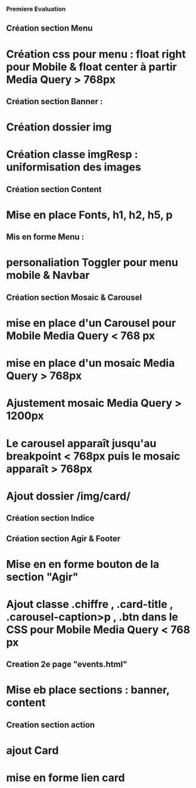 ### Premiere Evaluation

## Création section Menu 
# Création css pour menu : float right pour Mobile & float center à partir Media Query > 768px

## Création section Banner :
# Création dossier img 
# Création classe imgResp : uniformisation des images

## Création section Content 
# Mise en place Fonts, h1, h2, h5, p

## Mis en forme Menu : 
# personaliation  Toggler pour menu mobile & Navbar

## Création section Mosaic & Carousel
# mise en place d'un Carousel pour Mobile  Media Query < 768 px
# mise en place d'un mosaic   Media Query > 768px
# Ajustement mosaic  Media Query > 1200px
# Le carousel apparaît jusqu'au breakpoint < 768px puis le mosaic apparaît > 768px
# Ajout dossier /img/card/

## Création section Indice

## Création section Agir & Footer
# Mise en en forme bouton de la section "Agir"
# Ajout classe .chiffre , .card-title , .carousel-caption>p , .btn  dans le CSS pour Mobile  Media Query < 768 px

## Creation 2e page "events.html" ##
# Mise eb place sections : banner, content

## Creation section action
# ajout Card 
# mise en forme lien card 
